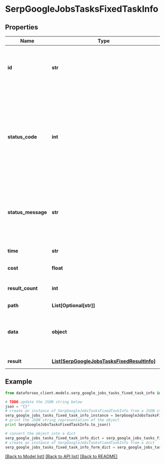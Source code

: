 # SerpGoogleJobsTasksFixedTaskInfo


## Properties

Name | Type | Description | Notes
------------ | ------------- | ------------- | -------------
**id** | **str** | task identifier unique task identifier in our system in the UUID format | [optional] 
**status_code** | **int** | status code of the task generated by DataForSEO, can be within the following range: 10000-60000 you can find the full list of the response codes here | [optional] 
**status_message** | **str** | informational message of the task you can find the full list of general informational messages here | [optional] 
**time** | **str** | execution time, seconds | [optional] 
**cost** | **float** | total tasks cost, USD | [optional] 
**result_count** | **int** | number of elements in the result array | [optional] 
**path** | **List[Optional[str]]** | URL path | [optional] 
**data** | **object** | contains the same parameters that you specified in the POST request | [optional] 
**result** | [**List[SerpGoogleJobsTasksFixedResultInfo]**](SerpGoogleJobsTasksFixedResultInfo.md) | array of results | [optional] 

## Example

```python
from dataforseo_client.models.serp_google_jobs_tasks_fixed_task_info import SerpGoogleJobsTasksFixedTaskInfo

# TODO update the JSON string below
json = "{}"
# create an instance of SerpGoogleJobsTasksFixedTaskInfo from a JSON string
serp_google_jobs_tasks_fixed_task_info_instance = SerpGoogleJobsTasksFixedTaskInfo.from_json(json)
# print the JSON string representation of the object
print SerpGoogleJobsTasksFixedTaskInfo.to_json()

# convert the object into a dict
serp_google_jobs_tasks_fixed_task_info_dict = serp_google_jobs_tasks_fixed_task_info_instance.to_dict()
# create an instance of SerpGoogleJobsTasksFixedTaskInfo from a dict
serp_google_jobs_tasks_fixed_task_info_form_dict = serp_google_jobs_tasks_fixed_task_info.from_dict(serp_google_jobs_tasks_fixed_task_info_dict)
```
[[Back to Model list]](../README.md#documentation-for-models) [[Back to API list]](../README.md#documentation-for-api-endpoints) [[Back to README]](../README.md)


